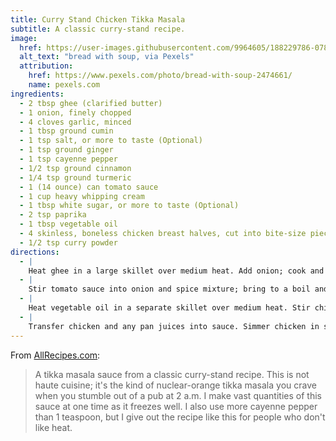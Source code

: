 ```yaml
---
title: Curry Stand Chicken Tikka Masala
subtitle: A classic curry-stand recipe.
image:
  href: https://user-images.githubusercontent.com/9964605/188229786-078084b4-6e2d-4305-9f70-9b8e8a4511cf.jpeg
  alt_text: "bread with soup, via Pexels"
  attribution:
    href: https://www.pexels.com/photo/bread-with-soup-2474661/
    name: pexels.com
ingredients:
  - 2 tbsp ghee (clarified butter)
  - 1 onion, finely chopped
  - 4 cloves garlic, minced
  - 1 tbsp ground cumin
  - 1 tsp salt, or more to taste (Optional)
  - 1 tsp ground ginger
  - 1 tsp cayenne pepper
  - 1/2 tsp ground cinnamon
  - 1/4 tsp ground turmeric
  - 1 (14 ounce) can tomato sauce
  - 1 cup heavy whipping cream
  - 1 tbsp white sugar, or more to taste (Optional)
  - 2 tsp paprika
  - 1 tbsp vegetable oil
  - 4 skinless, boneless chicken breast halves, cut into bite-size pieces
  - 1/2 tsp curry powder
directions:
  - |
    Heat ghee in a large skillet over medium heat. Add onion; cook and stir until translucent, about 5 minutes. Stir in garlic; cook and stir just until fragrant, about 1 minute. Stir cumin, 1 teaspoon salt, ginger, cayenne pepper, cinnamon, and turmeric into onion mixture; fry until fragrant, about 2 minutes.
  - |
    Stir tomato sauce into onion and spice mixture; bring to a boil and reduce heat to low. Simmer sauce for 10 minutes, then mix in cream, 1 tablespoon sugar, and paprika. Bring sauce back to a simmer and cook, stirring often, until sauce is thickened, 10 to 15 minutes.
  - |
    Heat vegetable oil in a separate skillet over medium heat. Stir chicken into hot oil; add curry powder. Sear chicken until lightly browned but still pink inside, about 3 minutes; stir often.
  - |
    Transfer chicken and any pan juices into sauce. Simmer chicken in sauce until no longer pink, about 30 minutes; adjust sugar and salt to taste.
---
```


From [AllRecipes.com](https://www.allrecipes.com/recipe/228293/curry-stand-chicken-tikka-masala-sauce/):

> A tikka masala sauce from a classic curry-stand recipe. This is not haute cuisine; it's the kind of nuclear-orange tikka masala you crave when you stumble out of a pub at 2 a.m. I make vast quantities of this sauce at one time as it freezes well. I also use more cayenne pepper than 1 teaspoon, but I give out the recipe like this for people who don't like heat.
